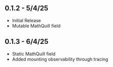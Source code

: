 ## 0.1.2 - 5/4/25
- Initial Release
- Mutable MathQuill field

## 0.1.3 - 6/4/25
- Static MathQuill field
- Added mounting observability through tracing
